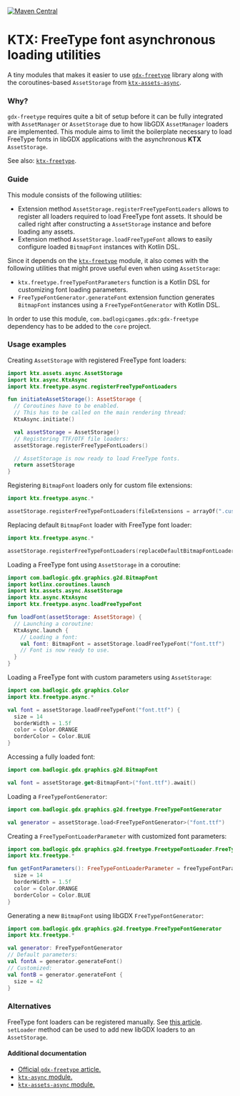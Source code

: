 [![Maven Central](https://img.shields.io/maven-central/v/io.github.libktx/ktx-freetype-async.svg)](https://search.maven.org/artifact/io.github.libktx/ktx-freetype-async)

# KTX: FreeType font asynchronous loading utilities

A tiny modules that makes it easier to use [`gdx-freetype`](https://github.com/libgdx/libgdx/wiki/Gdx-freetype)
library along with the coroutines-based `AssetStorage` from [`ktx-assets-async`](../assets-async).

### Why?

`gdx-freetype` requires quite a bit of setup before it can be fully integrated with `AssetManager` or `AssetStorage`
due to how libGDX `AssetManager` loaders are implemented. This module aims to limit the boilerplate necessary to load
FreeType fonts in libGDX applications with the asynchronous **KTX** `AssetStorage`.

See also: [`ktx-freetype`](../freetype).

### Guide

This module consists of the following utilities:

* Extension method `AssetStorage.registerFreeTypeFontLoaders` allows to register all loaders required to load FreeType
font assets. It should be called right after constructing a `AssetStorage` instance and before loading any assets.
* Extension method `AssetStorage.loadFreeTypeFont` allows to easily configure loaded `BitmapFont` instances with Kotlin
DSL.

Since it depends on the [`ktx-freetype`](../freetype) module, it also comes with the following utilities that might
prove useful even when using `AssetStorage`:

* `ktx.freetype.freeTypeFontParameters` function is a Kotlin DSL for customizing font loading parameters.
* `FreeTypeFontGenerator.generateFont` extension function generates `BitmapFont` instances using a
`FreeTypeFontGenerator` with Kotlin DSL.

In order to use this module, `com.badlogicgames.gdx:gdx-freetype` dependency has to be added to the `core` project.

### Usage examples

Creating `AssetStorage` with registered FreeType font loaders:

```kotlin
import ktx.assets.async.AssetStorage
import ktx.async.KtxAsync
import ktx.freetype.async.registerFreeTypeFontLoaders

fun initiateAssetStorage(): AssetStorage {
  // Coroutines have to be enabled.
  // This has to be called on the main rendering thread:
  KtxAsync.initiate()

  val assetStorage = AssetStorage()
  // Registering TTF/OTF file loaders:
  assetStorage.registerFreeTypeFontLoaders()

  // AssetStorage is now ready to load FreeType fonts.
  return assetStorage
}
```

Registering `BitmapFont` loaders only for custom file extensions:

```kotlin
import ktx.freetype.async.*

assetStorage.registerFreeTypeFontLoaders(fileExtensions = arrayOf(".custom"))
```

Replacing default `BitmapFont` loader with FreeType font loader:

```kotlin
import ktx.freetype.async.*

assetStorage.registerFreeTypeFontLoaders(replaceDefaultBitmapFontLoader = true)
```

Loading a FreeType font using `AssetStorage` in a coroutine:

```kotlin
import com.badlogic.gdx.graphics.g2d.BitmapFont
import kotlinx.coroutines.launch
import ktx.assets.async.AssetStorage
import ktx.async.KtxAsync
import ktx.freetype.async.loadFreeTypeFont

fun loadFont(assetStorage: AssetStorage) {
  // Launching a coroutine:
  KtxAsync.launch {
    // Loading a font:
    val font: BitmapFont = assetStorage.loadFreeTypeFont("font.ttf")
    // Font is now ready to use.
  } 
}
```

Loading a FreeType font with custom parameters using `AssetStorage`:

```kotlin
import com.badlogic.gdx.graphics.Color
import ktx.freetype.async.*

val font = assetStorage.loadFreeTypeFont("font.ttf") {
  size = 14
  borderWidth = 1.5f
  color = Color.ORANGE
  borderColor = Color.BLUE
}
```

Accessing a fully loaded font:

```kotlin
import com.badlogic.gdx.graphics.g2d.BitmapFont

val font = assetStorage.get<BitmapFont>("font.ttf").await()
```

Loading a `FreeTypeFontGenerator`:

```kotlin
import com.badlogic.gdx.graphics.g2d.freetype.FreeTypeFontGenerator

val generator = assetStorage.load<FreeTypeFontGenerator>("font.ttf")
```

Creating a `FreeTypeFontLoaderParameter` with customized font parameters:

```kotlin
import com.badlogic.gdx.graphics.g2d.freetype.FreetypeFontLoader.FreeTypeFontLoaderParameter
import ktx.freetype.*

fun getFontParameters(): FreeTypeFontLoaderParameter = freeTypeFontParameters("font.ttf") {
  size = 14
  borderWidth = 1.5f
  color = Color.ORANGE
  borderColor = Color.BLUE
}
```

Generating a new `BitmapFont` using libGDX `FreeTypeFontGenerator`:

```kotlin
import com.badlogic.gdx.graphics.g2d.freetype.FreeTypeFontGenerator
import ktx.freetype.*

val generator: FreeTypeFontGenerator
// Default parameters:
val fontA = generator.generateFont()
// Customized:
val fontB = generator.generateFont {
  size = 42
}
```

### Alternatives

FreeType font loaders can be registered manually. See
[this article](https://github.com/libgdx/libgdx/wiki/Managing-your-assets#loading-a-ttf-using-the-assethandler).
`setLoader` method can be used to add new libGDX loaders to an `AssetStorage`.

#### Additional documentation

- [Official `gdx-freetype` article.](https://github.com/libgdx/libgdx/wiki/Gdx-freetype)
- [`ktx-async` module.](../async)
- [`ktx-assets-async` module.](../assets-async)
